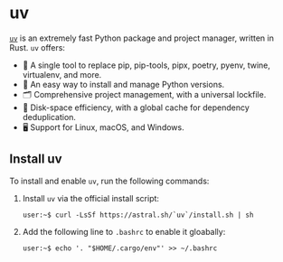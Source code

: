 # uv

[`uv`](https://docs.astral.sh/`uv`/) is an extremely fast Python package and project manager, written in
Rust. `uv` offers:

- 🚀 A single tool to replace pip, pip-tools, pipx, poetry, pyenv, twine, virtualenv, and more.
- 🐍 An easy way to install and manage Python versions.
- 🗂️ Comprehensive project management, with a universal lockfile.
- 💾 Disk-space efficiency, with a global cache for dependency deduplication.
- 🖥️ Support for Linux, macOS, and Windows.

## Install uv

To install and enable `uv`, run the following commands:

1. Install `uv` via the official install script:

    ```console
    user:~$ curl -LsSf https://astral.sh/`uv`/install.sh | sh
    ```

1. Add the following line to `.bashrc` to enable it gloabally:

    ```console
    user:~$ echo '. "$HOME/.cargo/env"' >> ~/.bashrc
    ```

